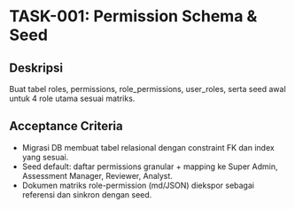 # TASK-001: Permission Schema & Seed

## Deskripsi
Buat tabel roles, permissions, role_permissions, user_roles, serta seed awal untuk 4 role utama sesuai matriks.

## Acceptance Criteria
- Migrasi DB membuat tabel relasional dengan constraint FK dan index yang sesuai.
- Seed default: daftar permissions granular + mapping ke Super Admin, Assessment Manager, Reviewer, Analyst.
- Dokumen matriks role-permission (md/JSON) diekspor sebagai referensi dan sinkron dengan seed.

